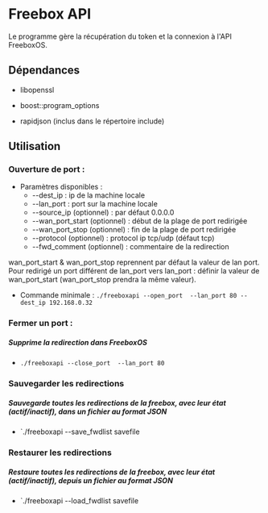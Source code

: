 # Freebox API
Le programme gère la récupération du token et la connexion à l'API FreeboxOS.
 
 
## Dépendances
- libopenssl

- boost::program_options

- rapidjson (inclus dans le répertoire include)

## Utilisation
### Ouverture de port :

- Paramètres disponibles :
    - --dest_ip : ip de la machine locale
    - --lan_port : port sur la machine locale  
    - --source_ip (optionnel) : par défaut 0.0.0.0
    - --wan_port_start (optionnel) : début de la plage de port redirigée
    - --wan_port_stop (optionnel) : fin de la plage de port redirigée
    - --protocol (optionnel) : protocol ip tcp/udp (défaut tcp)
    - --fwd_comment (optionnel) : commentaire de la redirection

wan_port_start & wan_port_stop reprennent par défaut la valeur de lan port.
Pour redirigé un port différent de lan_port vers lan_port : définir la valeur de wan_port_start (wan_port_stop prendra la même valeur).


- Commande minimale : `./freeboxapi --open_port  --lan_port 80 --dest_ip 192.168.0.32 `

### Fermer un port :
##### Supprime la redirection dans FreeboxOS
- `./freeboxapi --close_port  --lan_port 80`

### Sauvegarder les redirections
##### Sauvegarde toutes les redirections de la freebox, avec leur état (actif/inactif), dans un fichier au format JSON 
- `./freeboxapi --save_fwdlist savefile

### Restaurer les redirections
##### Restaure toutes les redirections de la freebox, avec leur état (actif/inactif), depuis un fichier au format JSON 
- `./freeboxapi --load_fwdlist savefile
